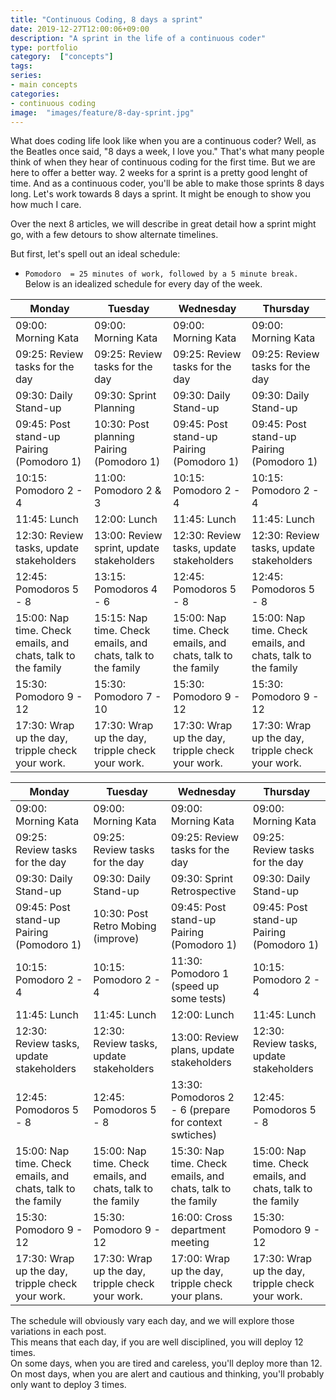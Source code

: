 ```yaml
---
title: "Continuous Coding, 8 days a sprint"
date: 2019-12-27T12:00:06+09:00
description: "A sprint in the life of a continuous coder"
type: portfolio
category:  ["concepts"]
tags:
series:
- main concepts
categories:
- continuous coding
image:  "images/feature/8-day-sprint.jpg"
---
```


What does coding life look like when you are a continuous coder?
Well, as the Beatles once said, "8 days a week, I love you." That's what many people think of when they hear of continuous coding for the first time.
But we are here to offer a better way. 2 weeks for a sprint is a pretty good lenght of time. And as a continuous coder, you'll be able to make those sprints 8 days long.
Let's work towards 8 days a sprint. It might be enough to show you how much I care.

Over the next 8 articles, we will describe in great detail how a sprint might go, with a few detours to show alternate timelines.

But first, let's spell out an ideal schedule:
* `Pomodoro  = 25 minutes of work, followed by a 5 minute break.`  
Below is an idealized schedule for every day of the week.


| Monday | Tuesday | Wednesday | Thursday |
---------|---------|-----------|----------|
| 09:00: Morning Kata |  09:00: Morning Kata | 09:00: Morning Kata | 09:00: Morning Kata |    
| 09:25: Review tasks for the day  |  09:25: Review tasks for the day  | 09:25: Review tasks for the day  | 09:25: Review tasks for the day  | 
| 09:30: Daily Stand-up  |  09:30: Sprint Planning  | 09:30: Daily Stand-up  | 09:30: Daily Stand-up  | 
| 09:45: Post stand-up Pairing (Pomodoro 1)  |  10:30: Post planning Pairing (Pomodoro 1)  | 09:45: Post stand-up Pairing (Pomodoro 1)  | 09:45: Post stand-up Pairing (Pomodoro 1)  | 
| 10:15: Pomodoro 2 - 4  | 11:00: Pomodoro 2 & 3  |10:15: Pomodoro 2 - 4  |10:15: Pomodoro 2 - 4  |  
| 11:45: Lunch |  12:00: Lunch | 11:45: Lunch | 11:45: Lunch |  
| 12:30: Review tasks, update stakeholders | 13:00: Review sprint, update stakeholders |12:30: Review tasks, update stakeholders |12:30: Review tasks, update stakeholders | 
| 12:45: Pomodoros 5 - 8 |  13:15: Pomodoros 4 - 6 |  12:45: Pomodoros 5 - 8 |  12:45: Pomodoros 5 - 8 |  
| 15:00: Nap time. Check emails, and chats, talk to the family |  15:15: Nap time. Check emails, and chats, talk to the family | 15:00: Nap time. Check emails, and chats, talk to the family | 15:00: Nap time. Check emails, and chats, talk to the family |  
| 15:30: Pomodoro 9 - 12 |   15:30: Pomodoro 7 - 10 |  15:30: Pomodoro 9 - 12 |  15:30: Pomodoro 9 - 12 | 
| 17:30: Wrap up the day, tripple check your work. |  17:30: Wrap up the day, tripple check your work. |  17:30: Wrap up the day, tripple check your work. |  17:30: Wrap up the day, tripple check your work. |  

| Monday | Tuesday | Wednesday | Thursday |
---------|---------|-----------|----------|
| 09:00: Morning Kata |  09:00: Morning Kata | 09:00: Morning Kata | 09:00: Morning Kata |    
| 09:25: Review tasks for the day  |  09:25: Review tasks for the day  | 09:25: Review tasks for the day  | 09:25: Review tasks for the day  | 
| 09:30: Daily Stand-up  |  09:30: Daily Stand-up  | 09:30: Sprint Retrospective  | 09:30: Daily Stand-up  | 
| 09:45: Post stand-up Pairing (Pomodoro 1)  |  10:30: Post Retro Mobing (improve)  | 09:45: Post stand-up Pairing (Pomodoro 1)  | 09:45: Post stand-up Pairing (Pomodoro 1)  | 
| 10:15: Pomodoro 2 - 4  | 10:15: Pomodoro 2 - 4  |11:30: Pomodoro 1 (speed up some tests)  |10:15: Pomodoro 2 - 4  |  
| 11:45: Lunch |  11:45: Lunch | 12:00: Lunch | 11:45: Lunch |  
| 12:30: Review tasks, update stakeholders | 12:30: Review tasks, update stakeholders |13:00: Review plans, update stakeholders |12:30: Review tasks, update stakeholders | 
| 12:45: Pomodoros 5 - 8 |  12:45: Pomodoros 5 - 8 |  13:30: Pomodoros 2 - 6 (prepare for context swtiches) |  12:45: Pomodoros 5 - 8 |  
| 15:00: Nap time. Check emails, and chats, talk to the family |  15:00: Nap time. Check emails, and chats, talk to the family | 15:30: Nap time. Check emails, and chats, talk to the family | 15:00: Nap time. Check emails, and chats, talk to the family |  
| 15:30: Pomodoro 9 - 12 |   15:30: Pomodoro 9 - 12 |  16:00: Cross department meeting |  15:30: Pomodoro 9 - 12 | 
| 17:30: Wrap up the day, tripple check your work. |  17:30: Wrap up the day, tripple check your work. |  17:00: Wrap up the day, tripple check your plans. |  17:30: Wrap up the day, tripple check your work. |  


The schedule will obviously vary each day, and we will explore those variations in each post.  
This means that each day, if you are well disciplined, you will deploy 12 times.   
On some days, when you are tired and careless, you'll deploy more than 12.    
On most days, when you are alert and cautious and thinking, you'll probably only want to deploy 3 times.  
